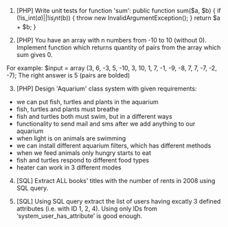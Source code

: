 	 	 	 	
1. [PHP] Write unit tests for function 'sum':
public function sum($a, $b)
{
    if (!is_int($a) || !is_int($b)) {
        throw new InvalidArgumentException();
    }
    return $a + $b;
}


2. [PHP] You have an array with n numbers from -10 to 10 (without 0). Implement function which returns quantity of pairs from the array which sum gives 0.

For example:
$input = array (3, 6, -3, 5, -10, 3, 10, 1, 7, -1, -9, -8, 7, 7, -7, -2, -7);
The right answer is 5 (pairs are bolded)



3. [PHP] Design 'Aquarium' class system with given requirements:
- we can put fish, turtles and plants in the aquarium
- fish, turtles and plants must breathe
- fish and turtles both must swim, but in a different ways
- functionality to send mail and sms after we add anything to our aquarium
- when light is on animals are swimming
- we can install different aquarium filters, which has different methods
- when we feed animals only hungry starts to eat
- fish and turtles respond to different food types
- heater can work in 3 different modes



4. [SQL] Extract ALL books' titles with the number of rents in 2008 using SQL query.



5. [SQL] Using SQL query extract the list of users having excatly 3 defined attributes (i.e. with ID 1, 2, 4). Using only IDs from ‘system_user_has_attribute’ is good enough.


